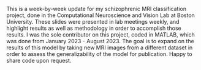 This is a week-by-week update for my schizophrenic MRI classification project, done in the Computational Neuroscience and Vision Lab at Boston University. These slides were presented in lab meetings weekly, and highlight results as well as methodology in order to accomplish those results.
I was the sole contributor on this project, coded in MATLAB, which was done from January 2023 - August 2023. 
The goal is to expand on the results of this model by taking new MRI images from a different dataset in order to assess the generalizability of the model for publication. Happy to share code upon request.
